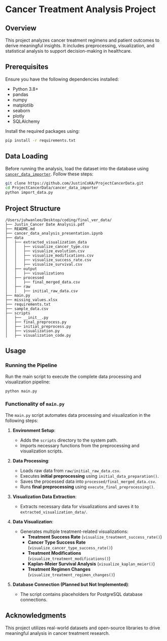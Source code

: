 # Cancer Treatment Analysis Project

## Overview

This project analyzes cancer treatment regimens and patient outcomes to derive meaningful insights. It includes preprocessing, visualization, and statistical analysis to support decision-making in healthcare.

## Prerequisites

Ensure you have the following dependencies installed:

- Python 3.8+
- pandas
- numpy
- matplotlib
- seaborn
- plotly
- SQLAlchemy

Install the required packages using:

```bash
pip install -r requirements.txt
```

## Data Loading

Before running the analysis, load the dataset into the database using [`cancer_data_importer`](https://github.com/JustinCoKA/ProjectCancerData/tree/main/cancer_data_importer). Follow these steps:

```bash
git clone https://github.com/JustinCoKA/ProjectCancerData.git
cd ProjectCancerData/cancer_data_importer
python import_data.py
```

## Project Structure

```
/Users/juhwanlee/Desktop/coding/final_ver_data/
├── Justin_Cancer Date Analysis.pdf
├── README.md
├── cancer_data_analysis_presentation.ipynb
├── data
│   ├── extracted_visualization_data
│   │   ├── visualize_cancer_type.csv
│   │   ├── visualize_evolution.csv
│   │   ├── visualize_modifications.csv
│   │   ├── visualize_success_rate.csv
│   │   ├── visualize_survival.csv
│   ├── output
│   │   ├── visualizations
│   ├── processed
│   │   ├── final_merged_data.csv
│   ├── raw
│   │   ├── initial_raw_data.csv
├── main.py
├── missing_values.xlsx
├── requirements.txt
├── sample_data.csv
├── scripts
│   ├── __init__.py
│   ├── final_preprocess.py
│   ├── initial_preprocess.py
│   ├── visualization.py
│   ├── visualization_code.py
```

## Usage

### Running the Pipeline
Run the main script to execute the complete data processing and visualization pipeline:

```bash
python main.py
```

### Functionality of `main.py`
The `main.py` script automates data processing and visualization in the following steps:

1. **Environment Setup**:
   - Adds the `scripts` directory to the system path.
   - Imports necessary functions from the preprocessing and visualization scripts.

2. **Data Processing**:
   - Loads raw data from `raw/initial_raw_data.csv`.
   - Executes **initial preprocessing** using `initial_data_preparation()`.
   - Saves the processed data into `processed/final_merged_data.csv`.
   - Runs **final preprocessing** using `execute_final_preprocessing()`.

3. **Visualization Data Extraction**:
   - Extracts necessary data for visualizations and saves it to `extracted_visualization_data/`.

4. **Data Visualization**:
   - Generates multiple treatment-related visualizations:
     - **Treatment Success Rate** (`visualize_treatment_success_rate()`)
     - **Cancer Type Success Rate** (`visualize_cancer_type_success_rate()`)
     - **Treatment Modifications** (`visualize_treatment_modifications()`)
     - **Kaplan-Meier Survival Analysis** (`visualize_kaplan_meier()`)
     - **Treatment Regimen Changes** (`visualize_treatment_regimen_changes()`)

5. **Database Connection (Planned but Not Implemented)**:
   - The script contains placeholders for PostgreSQL database connections.

## Acknowledgments

This project utilizes real-world datasets and open-source libraries to drive meaningful analysis in cancer treatment research.

